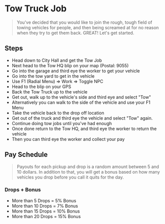 # Tow Truck Job

> You've decided that you would like to join the rough, tough field of towing vehicles for people, and then being screamed at for no reason when they try to get them back. GREAT! Let's get started.

## Steps

- Head down to City Hall and get the Tow Job
- Next head to the Tow HQ blip on your map (Postal: 9055)
- Go into the garage and third eye the worker to get your vehicle
- Go into the tow yard to get in the vehicle
- Use F1 (Radial Menu) => Work => Toggle NPC
- Head to the blip on your GPS
- Back the Tow Truck up to the vehicle
- Get out, walk up to the vehicle's side and third eye and select "Tow"
- Alternatively you can walk to the side of the vehicle and use your F1 Menu
- Take the vehicle back to the drop off location
- Get out of the truck and third eye the vehicle and select "Tow" again.
- Continue doing tow jobs until you've had enough
- Once done return to the Tow HQ, and third eye the worker to return the vehicle
- Then you can third eye the worker and collect your pay

## Pay Schedule 

> Payouts for each pickup and drop is a random amount between 5 and 10 dollars. In addition to that, you will get a bonus based on how many vehicles you drop before you call it quits for the day. 

### Drops + Bonus

- More than 5 Drops = 5% Bonus
- More than 10 Drops = 7% Bonus
- More than 15 Drops = 10% Bonus
- More than 20 Drops = 15% Bonus
